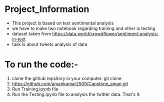 # Project_Information
- This project is based on text sentimental analysis  
- we have to make two notebook regarding training and other is testing 
- dataset taken from https://data.world/crowdflower/sentiment-analysis-in-text
- task is about tweets analysis of data
  
# To run the code:-
1. clone the github repsitory in your computer. git clone
2. https://github.com/amankumar2509/Capstone_aman.git
3. Run Training.ipynb file 
4. Run the Testing.ipynb file to analysis the twitter data.
That's it.
